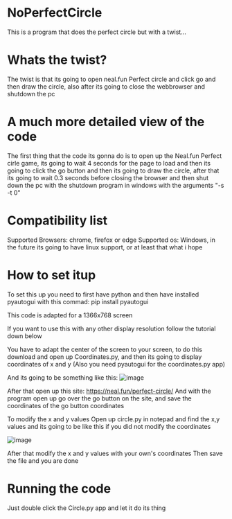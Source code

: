 # NoPerfectCircle
This is a program that does the perfect circle but with a twist...

# Whats the twist?
The twist is that its going to open neal.fun Perfect circle and click go and then draw the circle, also after its going to close the webbrowser and shutdown the pc

# A much more detailed view of the code
The first thing that the code its gonna do is to open up the Neal.fun Perfect cirle game, its going to wait 4 seconds for the page to load and then its going to click the go button and then its going to draw the circle, after that its going to wait 0.3 seconds before closing the browser and then shut down the pc with the shutdown program in windows with the arguments "-s -t 0" 

# Compatibility list
Supported Browsers: chrome, firefox or edge
Supported os: Windows, in the future its going to have linux support, or at least that what i hope

# How to set itup

To set this up you need to first have python and then have installed pyautogui with this commad:
pip install pyautogui

This code is adapted for a 1366x768 screen

If you want to use this with any other display resolution follow the tutorial down below

You have to adapt the center of the screen to your screen, to do this download and open up Coordinates.py, and then its going to display coordinates of x and y (Also you need pyautogui for the coordinates.py app)

And its going to be something like this:
![image](https://github.com/Ricca665/NoPerfectCircle/assets/84286914/63571742-54b3-4bde-9c7e-2e0657fc4b80)

After that open up this site: https://neal.fun/perfect-circle/
And with the program open up go over the go button on the site, and save the coordinates of the go button coordinates

To modify the x and y values Open up circle.py in notepad and find the x,y values and its going to be like this if you did not modify the coordinates

![image](https://github.com/Ricca665/NoPerfectCircle/assets/84286914/83c76abd-5850-44f9-93f0-2f20bd993121)

After that modify the x and y values with your own's coordinates
Then save the file and you are done

# Running the code
Just double click the Circle.py app and let it do its thing

